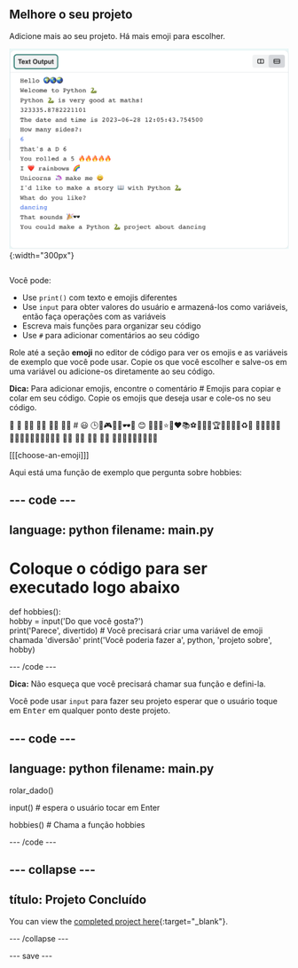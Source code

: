 ## Melhore o seu projeto

<div style="display: flex; flex-wrap: wrap">
<div style="flex-basis: 200px; flex-grow: 1; margin-right: 15px;">
Adicione mais ao seu projeto. Há mais emoji para escolher.
  </div>
<div>

![Um projeto mais longo na área de saída com mais texto, emoji e entradas.](images/upgrade_ideas.png){:width="300px"} 

</div>
</div>

Você pode:
+ Use `print()` com texto e emojis diferentes
+ Use `input` para obter valores do usuário e armazená-los como variáveis, então faça operações com as variáveis
+ Escreva mais funções para organizar seu código
+ Use `#` para adicionar comentários ao seu código

Role até a seção **emoji** no editor de código para ver os emojis e as variáveis de exemplo que você pode usar. Copie os que você escolher e salve-os em uma variável ou adicione-os diretamente ao seu código.

**Dica:** Para adicionar emojis, encontre o comentário # Emojis para copiar e colar em seu código. Copie os emojis que deseja usar e cole-os no seu código.

🎊 🙌 🙌🏼 🙌🏽 🙌🏾 🙌🏿 # 😃 🕒🎨🎮🔬🎉🕶️🎲 😊 🦄🚀💯⭐💛❤️📚⚽🏏🏀🥋🏆✨🥺🌈🔥♻️🌳 👩‍🦽👩🏼‍🦽👩🏽‍🦽👩🏾‍🦽👩🏿‍🦽🧘 🧘🏼 🧘🏽 🧘🏾 🧘🏿 🙋🙋🏼🙋🏽🙋🏾🙋🏿

[[[choose-an-emoji]]]

Aqui está uma função de exemplo que pergunta sobre hobbies:

--- code ---
---
language: python
filename: main.py
---

# Coloque o código para ser executado logo abaixo
def hobbies():   
hobby = input('Do que você gosta?')   
print('Parece', divertido) # Você precisará criar uma variável de emoji chamada 'diversão' print('Você poderia fazer a', python, 'projeto sobre', hobby)

--- /code ---

**Dica:** Não esqueça que você precisará chamar sua função e defini-la.

Você pode usar `input` para fazer seu projeto esperar que o usuário toque em <kbd>Enter</kbd> em qualquer ponto deste projeto.

--- code ---
---
language: python
filename: main.py
---

rolar_dado()

input() # espera o usuário tocar em Enter

hobbies() # Chama a função hobbies

--- /code ---

--- collapse ---
---
título: Projeto Concluído
---

You can view the [completed project here](https://editor.raspberrypi.org/en/projects/hello-world-solution){:target="_blank"}.

--- /collapse ---

--- save ---
